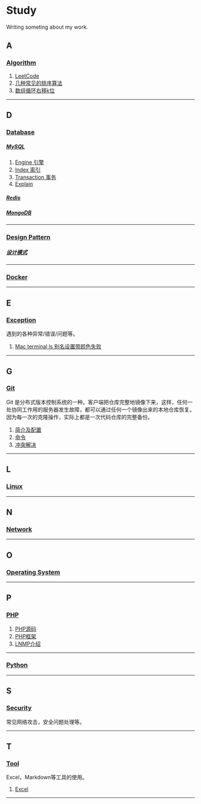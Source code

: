 # Study

Writing someting about my work.

## A
### [Algorithm](https://github.com/rasp210/study/blob/master/algorithm)
1. [LeetCode](https://github.com/rasp210/study/blob/master/algorithm/leetcode.md)
2. [几种常见的排序算法](https://github.com/rasp210/study/blob/master/algorithm/sort.md)
3. [数组循环右移k位](https://github.com/rasp210/study/blob/master/algorithm/array-cycle-right-shift.md)
-----

## D
### [Database](https://github.com/rasp210/study/blob/master/database)
##### [MySQL](https://github.com/rasp210/study/blob/master/database/mysql)
1. [Engine 引擎](https://github.com/rasp210/study/blob/master/database/mysql/engine.md)
2. [Index 索引](https://github.com/rasp210/study/blob/master/database/mysql/index.md)
3. [Transaction 事务](https://github.com/rasp210/study/blob/master/database/mysql/transaction.md)
4. [Explain](https://github.com/rasp210/study/blob/master/database/mysql/explain.md)

##### [Redis](https://github.com/rasp210/study/blob/master/database/redis)
##### [MongoDB](https://github.com/rasp210/study/blob/master/database/mongodb)
-----

### [Design Pattern](https://github.com/rasp210/study/blob/master/design-pattern)
##### [设计模式](https://github.com/rasp210/study/blob/master/design-pattern/design-pattern.md)
-----

### [Docker](https://github.com/rasp210/study/tree/master/git)
-----

## E
### [Exception](https://github.com/rasp210/study/blob/master/exceptions/exceptions.md)
遇到的各种异常/错误/问题等。
1. [Mac terminal ls 别名设置带颜色失败](https://github.com/rasp210/study/blob/master/exceptions/mac-alias-ls-color.md)

-----

## G
### [Git](https://github.com/rasp210/study/tree/master/git)
Git 是分布式版本控制系统的一种。客户端把仓库完整地镜像下来，这样，任何一处协同工作用的服务器发生故障，都可以通过任何一个镜像出来的本地仓库恢复。因为每一次的克隆操作，实际上都是一次代码仓库的完整备份。
1. [简介及配置](https://github.com/rasp210/study/tree/master/git/intro-config.md)
2. [命令](https://github.com/rasp210/study/tree/master/git/command.md)
3. [冲突解决](https://github.com/rasp210/study/tree/master/git/conflict.md)
-----

## L
### [Linux](https://github.com/rasp210/study/blob/master/linux)
-----

## N
### [Network](https://github.com/rasp210/study/blob/master/network)

-----

## O
### [Operating System](https://github.com/rasp210/study/blob/master/os)

-----

## P
### [PHP](https://github.com/rasp210/study/blob/master/php)   
1. [PHP源码](https://github.com/rasp210/study/blob/master/php/source-code.md)   
2. [PHP框架](https://github.com/rasp210/study/blob/master/php/framework.md)   
3. [LNMP介绍](https://github.com/rasp210/study/blob/master/php/lnmp.md)     
-----

### [Python](https://github.com/rasp210/study/blob/master/python)

-----

## S
### [Security](https://github.com/rasp210/study/blob/master/security)

常见网络攻击，安全问题处理等。

-----

## T
### [Tool](https://github.com/rasp210/study/blob/master/tool)
Excel，Markdown等工具的使用。
1. [Excel](https://github.com/rasp210/study/blob/master/tool/excel.md)
-----
